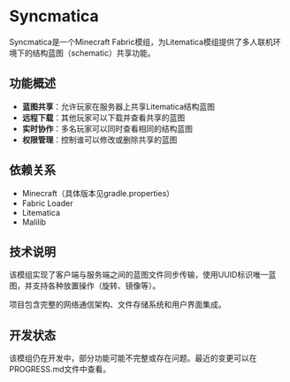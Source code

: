 # Syncmatica

Syncmatica是一个Minecraft Fabric模组，为Litematica模组提供了多人联机环境下的结构蓝图（schematic）共享功能。

## 功能概述

- **蓝图共享**：允许玩家在服务器上共享Litematica结构蓝图
- **远程下载**：其他玩家可以下载并查看共享的蓝图
- **实时协作**：多名玩家可以同时查看相同的结构蓝图
- **权限管理**：控制谁可以修改或删除共享的蓝图

## 依赖关系

- Minecraft（具体版本见gradle.properties）
- Fabric Loader
- Litematica
- Malilib

## 技术说明

该模组实现了客户端与服务端之间的蓝图文件同步传输，使用UUID标识唯一蓝图，并支持各种放置操作（旋转、镜像等）。

项目包含完整的网络通信架构、文件存储系统和用户界面集成。

## 开发状态

该模组仍在开发中，部分功能可能不完整或存在问题。最近的变更可以在PROGRESS.md文件中查看。 